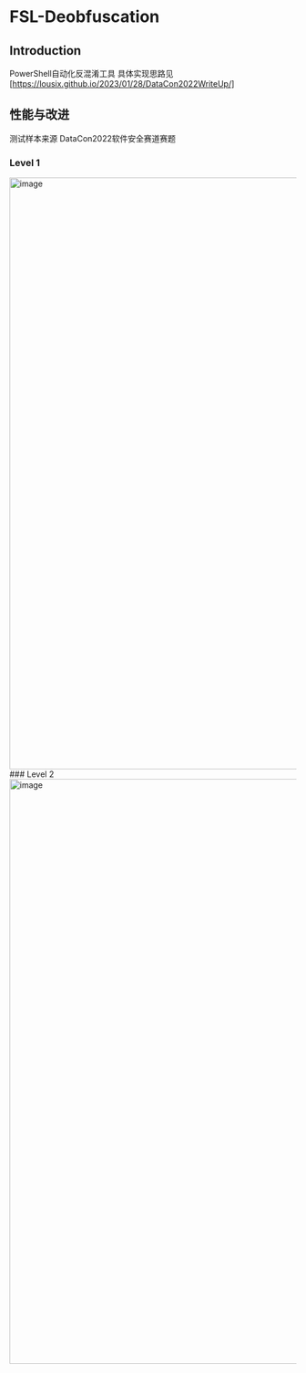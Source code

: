 # FSL-Deobfuscation

## Introduction
PowerShell自动化反混淆工具
具体实现思路见 [https://lousix.github.io/2023/01/28/DataCon2022WriteUp/]

## 性能与改进
测试样本来源 DataCon2022软件安全赛道赛题
### Level 1
<img width="1037" alt="image" src="https://github.com/lousix/FSL-Deobfuscation/assets/78363786/40a22e93-1f62-486e-abd1-cd52e62f3f36">
### Level 2
<img width="1025" alt="image" src="https://github.com/lousix/FSL-Deobfuscation/assets/78363786/034b8b25-2578-4867-a52b-328ac1fc3669">


